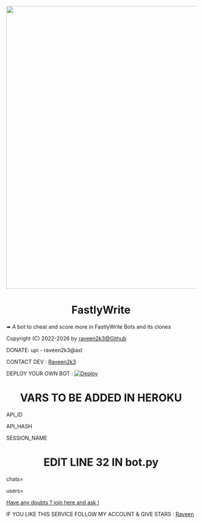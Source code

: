 <p align="center"><a href="https://t.me/ProjectBaka"><img src="https://i.pinimg.com/originals/08/e7/39/08e7399f7aefb53d1fcc0d65a99d212c.png" width="750"></a></p> 

<h1 align="center">FastlyWrite</h1>

<p> ➠ A bot to cheat and score more in FastlyWrite Bots and its clones </p>

Copyright (C) 2022-2026 by <a href="https://github.com/raveen2k3">raveen2k3@Github</a>

DONATE: 
upi - raveen2k3@axl

CONTACT DEV : <a href="https://t.me/raveen2k3">Raveen2k3</a>

DEPLOY YOUR OWN BOT : [![Deploy](https://www.herokucdn.com/deploy/button.svg)](https://heroku.com/deploy?template=https://github.com/Sathishzus/FastlyWrite)


<h1 align="center">VARS TO BE ADDED IN HEROKU</h1>

<p>API_ID</p>
<p>API_HASH</p>
<p>SESSION_NAME</p>

<h1 align="center">EDIT LINE 32 IN bot.py </h1>

<p>chats=</p>
<p>users=</p>

<a href="https://t.me/BakaSupport">Have any doubts ? join here and ask !</a>

IF YOU LIKE THIS SERVICE FOLLOW MY ACCOUNT & GIVE STARS : <a href="https://github.com/raveen2k3">Raveen</a>
